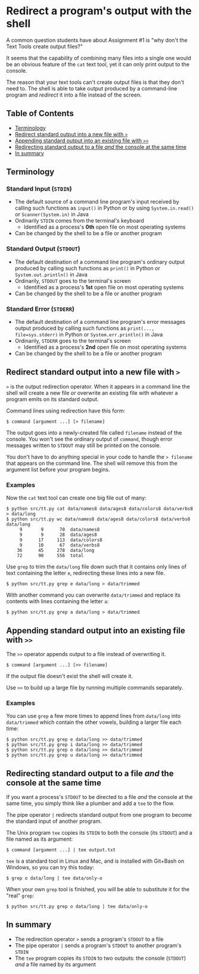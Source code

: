 # Redirect a program's output with the shell

A common question students have about Assignment #1 is "why don't the Text Tools create output files?"

It seems that the capability of combining many files into a single one would be an obvious feature of the `cat` text tool, yet it can only print output to the console.

The reason that your text tools can't create output files is that they don't need to.  The shell is able to take output produced by a command-line program and *redirect* it into a file instead of the screen.

## Table of Contents

*   [Terminology](#terminology)
*   [Redirect standard output into a new file with `>`](#redirect-standard-output-into-a-new-file-with-)
*   [Appending standard output into an existing file with `>>`](#appending-standard-output-into-an-existing-file-with-)
*   [Redirecting standard output to a file *and* the console at the same time](#redirecting-standard-output-to-a-file-and-the-console-at-the-same-time)
*   [In summary](#in-summary)


## Terminology

### Standard Input (`STDIN`)

*   The default source of a command line program's input received by calling such functions as `input()` in Python or by using `System.in.read()` or `Scanner(System.in)` in Java
*   Ordinarily `STDIN` comes from the terminal's keyboard
    *   Identified as a process's **0th** open file on most operating systems
*   Can be changed by the shell to be a file or another program


### Standard Output (`STDOUT`)

*   The default destination of a command line program's ordinary output produced by calling such functions as `print()` in Python or `System.out.println()` in Java
*   Ordinarily, `STDOUT` goes to the terminal's screen
    *   Identified as a process's **1st** open file on most operating systems
*   Can be changed by the shell to be a file or another program


### Standard Error (`STDERR`)

*   The default destination of a command line program's error messages output produced by calling such functions as `print(..., file=sys.stderr)` in Python or `System.err.println()` in Java
*   Ordinarily, `STDERR` goes to the terminal's screen
    *   Identified as a process's **2nd** open file on most operating systems
*   Can be changed by the shell to be a file or another program



## Redirect standard output into a new file with `>`

`>` is the output redirection operator.  When it appears in a command line the
shell will create a new file *or* overwrite an existing file with whatever a
program emits on its standard output.

Command lines using redirection have this form:

    $ command [argument ...] [> filename]


The output goes into a newly-created file called `filename` instead of the
console.  You won't see the ordinary output of `command`, though error messages
written to `STDOUT` may still be printed on the console.

You don't have to do anything special in your code to handle the `> filename`
that appears on the command line.  The shell will remove this from the argument
list before your program begins.


### Examples

Now the `cat` text tool can create one big file out of many:

```
$ python src/tt.py cat data/names8 data/ages8 data/colors8 data/verbs8 > data/long
$ python src/tt.py wc data/names8 data/ages8 data/colors8 data/verbs8 data/long
     9	     9	    70	data/names8
     9	     9	    28	data/ages8
     9	    17	   113	data/colors8
     9	    10	    67	data/verbs8
    36	    45	   278	data/long
    72	    90	   556	total
```

Use `grep` to trim the `data/long` file down such that it contains only lines
of text containing the letter `e`, redirecting these lines into a new file.

```
$ python src/tt.py grep e data/long > data/trimmed
```

With another command you can overwrite `data/trimmed` and replace its
contents with lines containing the letter `a`:

```
$ python src/tt.py grep a data/long > data/trimmed
```


## Appending standard output into an existing file with `>>`

The `>>` operator appends output to a file instead of overwriting it.

    $ command [argument ...] [>> filename]


If the output file doesn't exist the shell will create it.  

Use `>>` to build up a large file by running multiple commands separately.


### Examples

You can use `grep` a few more times to append lines from `data/long` into
`data/trimmed` which contain the other vowels, building a larger file each
time:

```
$ python src/tt.py grep e data/long >> data/trimmed
$ python src/tt.py grep i data/long >> data/trimmed
$ python src/tt.py grep o data/long >> data/trimmed
$ python src/tt.py grep u data/long >> data/trimmed
```


## Redirecting standard output to a file *and* the console at the same time

If you want a process's `STDOUT` to be directed to a file *and* the console at
the same time, you simply think like a plumber and add a `tee` to the flow.

The pipe operator `|` redirects standard output from one program to
become the standard input of another program.

The Unix program `tee` copies its `STDIN` to both the console (its `STDOUT`)
and a file named as its argument:

    $ command [argument ...] | tee output.txt

`tee` is a standard tool in Linux and Mac, and is installed with Git+Bash on Windows, so you can try this today:

    $ grep o data/long | tee data/only-o

When your own `grep` tool is finished, you will be able to substitute it for the "real" `grep`:

    $ python src/tt.py grep o data/long | tee data/only-o


## In summary

*   The redirection operator `>` sends a program's `STDOUT` to a file
*   The pipe operator `|` sends a program's `STDOUT` to another program's `STDIN`
*   The `tee` program copies its `STDIN` to two outputs: the console (`STDOUT`) *and* a file named by its argument
